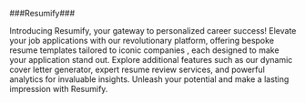 ###Resumify###


Introducing Resumify, your gateway to personalized career success! Elevate your job applications with our revolutionary platform, offering bespoke resume templates tailored to iconic companies , each designed to make your application stand out. Explore additional features such as our dynamic cover letter generator, expert resume review services, and powerful analytics for invaluable insights. Unleash your potential and make a lasting impression with Resumify.
